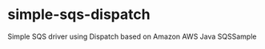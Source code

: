 simple-sqs-dispatch
===================

Simple SQS driver using Dispatch based on Amazon AWS Java SQSSample
